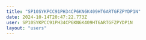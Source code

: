```yaml
---
title: "SP10SYKPCC91PH34CP6KN6K409HT6ARTGFZPYDP1N"
date: 2024-10-14T20:47:22.773Z
user: SP10SYKPCC91PH34CP6KN6K409HT6ARTGFZPYDP1N
layout: "users"
---
```

    